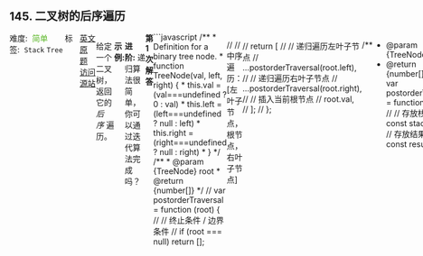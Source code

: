 <div style="font-size: 20px; margin-bottom: 15px; font-weight: bold;">145. 二叉树的后序遍历</div>
<div style="display: flex; font-size: 14px; justify-content: space-between;"><div><span style="margin-right: 30px;">难度:&nbsp;&nbsp;<label style="color: rgb(90, 183, 38);">简单</label></span><span style="margin-right: 30px;">标签:&nbsp;&nbsp;<code>Stack</code>&nbsp;<code>Tree</code></span></div><div><span style="margin-right: 15px;"><a href="https://leetcode.com/problems/binary-tree-postorder-traversal/">英文原题</a></span><span><a href="https://leetcode-cn.com/problems/binary-tree-postorder-traversal/">访问源站</a></span></div>
<hr style="height: 1px; margin: 1em 0px;" />
<p>给定一个二叉树，返回它的 <em>后序&nbsp;</em>遍历。</p>

<p><strong>示例:</strong></p>

<pre><strong>输入:</strong> [1,null,2,3]  
   1
    \
     2
    /
   3 

<strong>输出:</strong> [3,2,1]</pre>

<p><strong>进阶:</strong>&nbsp;递归算法很简单，你可以通过迭代算法完成吗？</p>

<hr style="height: 1px; margin: 1em 0px;" />
<strong>第1次解答</strong>
```javascript
/**
 * Definition for a binary tree node.
 * function TreeNode(val, left, right) {
 *     this.val = (val===undefined ? 0 : val)
 *     this.left = (left===undefined ? null : left)
 *     this.right = (right===undefined ? null : right)
 * }
 */
/**
 * @param {TreeNode} root
 * @return {number[]}
 */
// var postorderTraversal = function (root) {
//   // 终止条件 / 边界条件
//   if (root === null) return [];

//   // 中序遍历：[左叶子节点，根节点，右叶子节点]

//   return [
//     // 递归遍历左叶子节点
//     ...postorderTraversal(root.left),
//     // 递归遍历右叶子节点
//     ...postorderTraversal(root.right),
//     // 插入当前根节点
//     root.val,
//   ];
// };

/**
 * @param {TreeNode} root
 * @return {number[]}
 */
// var postorderTraversal = function (root) {
//   // 存放栈信息
//   const stack = [];
//   // 存放结果信息
//   const result = [];

//   if (root) stack.push(root);

//   /*

//       入栈顺序是：从上到下，从左到右，因此出栈顺序是：从下到上，从右到左
//         A
//       B    C
//       第一步：A 入栈，stack = [A] result = []
//       第二步：A 出栈，并将 A 的值从头部插入 result，stack = [], result = [A]
//       第三步：B 和 C 依次入栈，stack = [B, C]，result = [A]
//       第四步：C 出栈，C 没有叶子节点，不入 stack 栈，将 C 的值从头部插入 result = [C, A]
//       第五步：B 出栈，B 没有叶子节点，不入 stack 栈，将 B 的值从头部插入 result = [B, C, A]

//       此时，[B, C, A] 即代表 [左叶子节点, 右叶子节点, 根节点]

//    */
//   while (stack.length > 0) {
//     root = stack.pop();
//     // 从头部输出根节点，依次输出顺序为根 -> 右 -> 左，最终显示为 左 -> 右 -> 根
//     result.unshift(root.val);
//     // 左子树入栈
//     if (root.left) stack.push(root.left);
//     // 右子树入栈
//     if (root.right) stack.push(root.right);
//   }
//   return result;
// };

/**
 * @param {TreeNode} root
 * @return {number[]}
 */
var postorderTraversal = function (root) {
  if (root === null) return [];
  const stack = [root];
  const resultsMap = [];

  while (stack.length) {
    const node = stack.pop();
    // 根始终是最后一个，从头部塞进去
    resultsMap.unshift(node.val);
    // 后进先出，左边先进去，后出来
    if (node.left) stack.push(node.left);
    // 右边后进去，先出来
    if (node.right) stack.push(node.right);
  }

  return resultsMap;
};

```